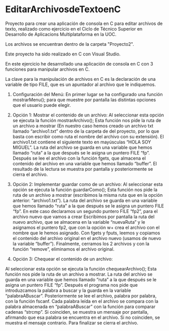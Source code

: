 # EditarArchivosdeTextoenC

Proyecto para crear una aplicación de consola en C para editar archivos de texto, realizado como ejercicio en el Ciclo de Técnico Superior en Desarrollo de Aplicacions Multiplataforma en la UOC.

Los archivos se encuentran dentro de la carpeta "Proyecto2".

Este proyecto ha sido realizado en C con Visual Studio.

En este ejercicio he desarrollado una aplicación de consola en C con 3 funciones para manipular archivos en C.

La clave para la manipulación de archivos en C es la declaración de una variable de tipo FILE, que es un apuntador al archivo que le indiquemos.

1. Configuración del Menú:
En primer lugar se ha configurado una función mostrarMenu(); para que muestre por pantalla las distintas opciones que el usuario puede elegir.

2. Opción 1: Mostrar el contenido de un archivo:
Al seleccionar esta opción se ejecuta la función mostrarArchivo();
Esta función nos pide la ruta de un archivo a mostrar (En nuestro caso hemos creado un archivo txt llamado “archivo1.txt” dentro de la carpeta de del proyecto, por lo que basta con escribir como ruta el nombre del archivo con su extensión).
El archivo1.txt contiene el siguiente texto en mayúsculas “HOLA SOY MIGUEL”.
La ruta del archivo se guarda en una variable que hemos llamado “ruta” a la que después se le asigna un puntero FILE “fp”.
Después se lee el archivo con la función fgets, que almacena el contenido del archivo en una variable que hemos llamado “buffer”.
El resultado de la lectura se muestra por pantalla y posteriormente se cierra el archivo.

3. Opción 2: Implementar guardar como de un archivo:
Al seleccionar esta opción se ejecuta la función guardarComo();
Esta función nos pide la ruta de un archivo a mostrar (escribimos la misma ruta que en la opción anterior: “archivo1.txt”).
La ruta del archivo se guarda en una variable que hemos llamado “ruta” a la que después se le asigna un puntero FILE “fp”.
En este caso declaramos un segundo puntero FILE “fp2”, para el archivo nuevo que vamos a crear
Escribimos por pantalla la ruta del nuevo archivo, que se almacena en la variable “nuevaRuta” y le asignamos el puntero fp2, que con la opción w+ crea el archivo con el nombre que le hemos asignado.
Con fgets y fputs, leemos y copiamos el contenido del archivo original en el archivo nuevo (usamos de nuevo la variable “buffer”).
Finalmente,  cerramos los 2 archivos y con la función “remove”, eliminamos el archivo original.

4. Opción 3: Chequear el contenido de un archivo:

Al seleccionar esta opción se ejecuta la función chequearArchivo();
Esta función nos pide la ruta de un archivo a mostrar.
La ruta del archivo se guarda en una variable que hemos llamado “ruta” a la que después se le asigna un puntero FILE “fp”.
Después el programa nos pide que introduzcamos la palabra a buscar y la guarda en la variable “palabraABuscar”.
Posteriormente se lee el archivo, palabra por palabra, con la función fscanf. Cada palabra leída en el archivo se compara con la palabra almacenada en “palabraABuscar” con la función para comparar cadenas “strcmp”.
Si coinciden, se muestra un mensaje por pantalla, afirmando que esa palabra se encuentra en el archivo. Si no coinciden, se muestra el mensaje contrario.
Para finalizar se cierra el archivo.

